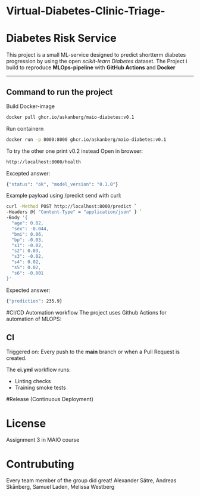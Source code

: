 ﻿# Virtual-Diabetes-Clinic-Triage-

# Diabetes Risk Service

This project is a small ML-service designed to predict shortterm diabetes progression by using the open *scikit-learn Diabetes* dataset. 
The Project i build to reproduce **MLOps-pipeline** with **GitHub Actions** and **Docker**

---

## Command to run the project

Build Docker-image
```bash
docker pull ghcr.io/askanberg/maio-diabetes:v0.1
```
Run containern
```bash
docker run -p 8000:8000 ghcr.io/askanberg/maio-diabetes:v0.1
```
To try the other one print v0.2 instead
Open in browser:
```bash
http://localhost:8000/health
```
Excepted answer:
```bash
{"status": "ok", "model_version": "0.1.0"}
```
Example payload using /predict
send with curl:
```bash
curl -Method POST http://localhost:8000/predict `
-Headers @{ "Content-Type" = "application/json" } `
-Body '{
  "age": 0.02,
  "sex": -0.044,
  "bmi": 0.06,
  "bp": -0.03,
  "s1": -0.02,
  "s2": 0.03,
  "s3": -0.02,
  "s4": 0.02,
  "s5": 0.02,
  "s6": -0.001
}'
```
Expected answer:
```bash
{"prediction": 235.9}
```
#CI/CD Automation workflow
The project uses Github Actions for automation of MLOPS:

## CI
Triggered on: Every push to the **main** branch or when a Pull Request is created.

The **ci.yml** workflow runs:

* Linting checks
* Training smoke tests


#Release (Continuous Deployment) 


# License
Assignment 3 in MAIO course

# Contrubuting
Every team member of the group did great! Alexander Sätre, Andreas Skånberg, Samuel Laden, Melissa Westberg




